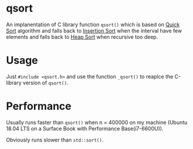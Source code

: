 # qsort
An implanentation of C library function `qsort()` which is based on [Quick Sort](https://en.wikipedia.org/wiki/Quicksort) algorithm and falls back to [Insertion Sort](https://en.wikipedia.org/wiki/Insertion_sort) when the interval have few elements and falls back to [Heap Sort](https://en.wikipedia.org/wiki/Heapsort) when recursive too deep.

# Usage
Just `#include <qsort.h>` and use the function `_qsort()` to reaplce the C-library version of `qsort()`.

# Performance
Usually runs faster than `qsort()` when n = 400000 on my machine (Ubuntu 18.04 LTS on a Surface Book with Performance Base(i7-6600U)).

Obviously runs slower than `std::sort()`.
